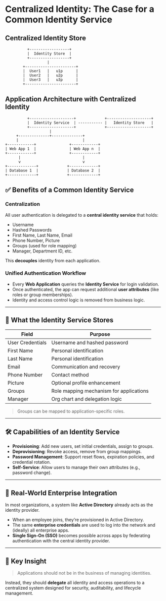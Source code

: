 # Centralized Identity: The Case for a Common Identity Service

## Centralized Identity Store
```         
          +------------------+             
          |  Identity Store  | 
          +------------------+  
                   |           
        +-----------------------+
        |  User1   |   u1p      |
        |  User2   |   u2p      |
        |  User3   |   u3p      |
        +-----------------------+
```
## Application Architecture with Centralized Identity
```  
          +--------------------+             +--------------------+
          |  Identity Service  | ----------- |   Identity Store   |
          +--------------------+             +--------------------+
                    |
     +--------------+--------------+
     |                             |
+------------+               +------------+ 
| Web App 1  |               | Web App n  | 
+------------+               +------------+ 
      |                            |
      v                            v 
+-------------+             +-------------+
| Database 1  |             | Database 2  | 
+-------------+             +-------------+ 
```

## ✅ Benefits of a Common Identity Service

### Centralization

All user authentication is delegated to a **central identity service** that holds:

- Username
- Hashed Passwords
- First Name, Last Name, Email
- Phone Number, Picture
- Groups (used for role mapping)
- Manager, Department ID, etc.

This **decouples** identity from each application.

### Unified Authentication Workflow

- Every **Web Application** queries the **Identity Service** for login validation.
- Once authenticated, the app can request additional **user attributes** (like roles or group memberships).
- Identity and access control logic is removed from business logic.

---

## 🔐 What the Identity Service Stores

| Field              | Purpose                                |
|--------------------|----------------------------------------|
| User Credentials   | Username and hashed password           |
| First Name         | Personal identification                |
| Last Name          | Personal identification                |
| Email              | Communication and recovery             |
| Phone Number       | Contact method                         |
| Picture            | Optional profile enhancement           |
| Groups             | Role mapping mechanism for applications|
| Manager            | Org chart and delegation logic         |

> Groups can be mapped to application-specific roles.

---

## 🛠️ Capabilities of an Identity Service

- **Provisioning**: Add new users, set initial credentials, assign to groups.
- **Deprovisioning**: Revoke access, remove from group mappings.
- **Password Management**: Support reset flows, expiration policies, and credential rotation.
- **Self-Service**: Allow users to manage their own attributes (e.g., password change).

---

## 🏢 Real-World Enterprise Integration

In most organizations, a system like **Active Directory** already acts as the identity provider.

- When an employee joins, they’re provisioned in Active Directory.
- The same **enterprise credentials** are used to log into the network and (ideally) all enterprise apps.
- **Single Sign-On (SSO)** becomes possible across apps by federating authentication with the central identity provider.

---

## 📌 Key Insight

> Applications should not be in the business of managing identities.

Instead, they should **delegate** all identity and access operations to a centralized system designed for security, auditability, and lifecycle management.
